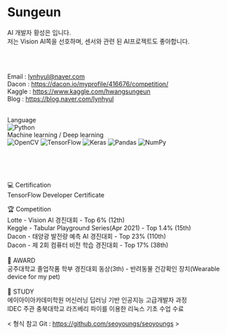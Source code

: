 # Sungeun


AI 개발자 황성은 입니다.<br>
저는 Vision AI쪽을 선호하며, 센서와 관련 된 AI프로젝트도 좋아합니다.<br>

<br>
<br>

Email : lynhyul@naver.com <br>
Dacon : https://dacon.io/myprofile/416676/competition/ <br>
Kaggle : https://www.kaggle.com/hwangsungeun <br>
Blog : https://blog.naver.com/lynhyul  <br>
<br>


Language <br>
<img alt="Python" src="https://img.shields.io/badge/python-%2314354C.svg?&style=for-the-badge&logo=python&logoColor=white"/> <br>
Machine learning / Deep learning <br>
<img alt="OpenCV" src="https://img.shields.io/badge/opencv-%23white.svg?&style=for-the-badge&logo=opencv&logoColor=white"/> 
<img alt="TensorFlow" src="https://img.shields.io/badge/TensorFlow-%23FF6F00.svg?&style=for-the-badge&logo=TensorFlow&logoColor=white" /> 
<img alt="Keras" src="https://img.shields.io/badge/Keras-%23D00000.svg?&style=for-the-badge&logo=Keras&logoColor=white"/> 
<img alt="Pandas" src="https://img.shields.io/badge/pandas-%23150458.svg?&style=for-the-badge&logo=pandas&logoColor=white" /> 
<img alt="NumPy" src="https://img.shields.io/badge/numpy-%23013243.svg?&style=for-the-badge&logo=numpy&logoColor=white" /> 


<br>
<br>
<br>

💻 Certification <br>
TensorFlow Developer Certificate <br>

🏆 Competition <br>
Lotte - Vision AI 경진대회 - Top 6% (12th) <br>
Keggle - Tabular Playground Series(Apr 2021) - Top 1.4% (15th) <br>
Dacon - 태양광 발전량 예측 AI 경진대회 - Top 23% (110th) <br>
Dacon - 제 2회 컴퓨터 비전 학습 경진대회 - Top 17% (38th) <br>
<br>
🏅 AWARD <br>
공주대학교 졸업작품 학부 경진대회 동상(3th) - 반려동물 건강확인 장치(Wearable device for my pet) <br>
<br>
📖 STUDY <br>
에이아이아카데미학원 머신러닝 딥러닝 기반 인공지능 고급개발자 과정 <br>
IDEC 주관 충북대학교	라즈베리 파이를 이용한 리눅스 기초 수업 수료 <br>

< 형식 참고 Git : https://github.com/seoyoungs/seoyoungs >
